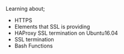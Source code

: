 Learning about;
* HTTPS
* Elements that SSL is providing
* HAProxy SSL termination on Ubuntu16.04
* SSL termination
* Bash Functions
